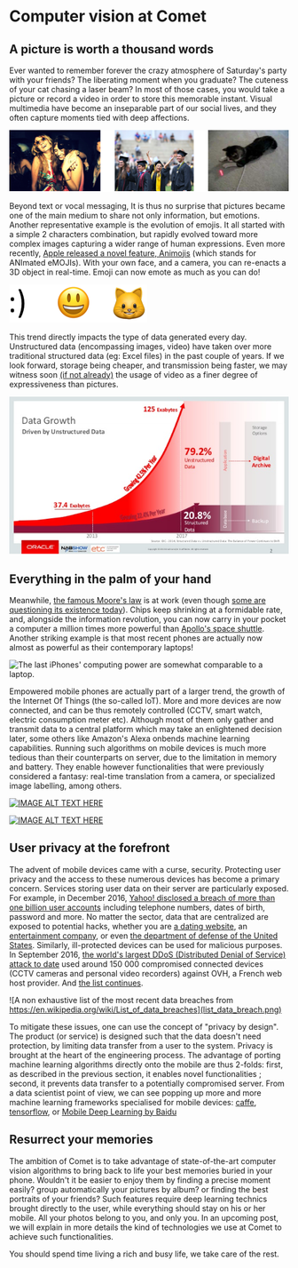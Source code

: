 # Computer vision at Comet
## A picture is worth a thousand words
Ever wanted to remember forever the crazy atmosphere of Saturday's party with your friends? The liberating moment when you graduate? The cuteness of your cat chasing a laser beam? In most of those cases, you would take a picture or record a video in order to store this memorable instant. Visual multimedia have become an inseparable part of our social lives, and they often capture moments tied with deep affections. 

![feeling](feeling.png)

Beyond text or vocal messaging, It is thus no surprise that pictures became one of the main medium to share not only information, but emotions. Another representative example is the evolution of emojis. It all started with a simple 2 characters combination, but rapidly evolved toward more complex images capturing a wider range of human expressions. Even more recently, [Apple released a novel feature, Animojis](https://www.apple.com/newsroom/2017/09/the-future-is-here-iphone-x/) (which stands for ANImated eMOJIs). With your own face, and a camera, you can re-enacts a 3D object in real-time. Emoji can now emote as much as you can do!

![Evolution of emoji](emoji_evolution.png)


This trend directly impacts the type of data generated every day. Unstructured data (encompassing images, video) have taken over more traditional structured data (eg: Excel files) in the past couple of years. If we look forward, storage being cheaper, and transmission being faster, we may witness soon [(if not already)](https://giphy.com/) the usage of video as a finer degree of expressiveness than pictures. 

![unstructured_data text](unstructured_data.jpg)

## Everything in the palm of your hand
Meanwhile, [the famous Moore's law](https://en.wikipedia.org/wiki/Moore%27s_law) is at work (even though [some are questioning its existence today](http://www.economist.com/node/21693710/sites/all/modules/custom/ec_essay)). Chips keep shrinking at a formidable rate, and, alongside the information revolution, you can now carry in your pocket a computer a million times more powerful than [Apollo's space shuttle](https://en.wikipedia.org/wiki/Apollo_Guidance_Computer). Another striking example is that most recent phones are actually now almost as powerful as their contemporary laptops!

![The last iPhones' computing power are somewhat comparable to a laptop.
](a11_benchmark.jpg)

Empowered mobile phones are actually part of a larger trend, the growth of the Internet Of Things (the so-called IoT). More and more devices are now connected, and can be thus remotely controlled (CCTV, smart watch, electric consumption meter etc). Although most of them only gather and transmit data to a central platform which may take an enlightened decision later, some others like Amazon's Alexa onbends machine learning capabilities. Running such algorithms on mobile devices is much more tedious than their counterparts on server, due to the limitation in memory and battery. They enable however functionalities that were previously considered a fantasy: real-time translation from a camera, or specialized image labelling, among others. 

[![IMAGE ALT TEXT HERE](https://img.youtube.com/vi/06olHmcJjS0/0.jpg)](https://www.youtube.com/watch?v=06olHmcJjS0)

[![IMAGE ALT TEXT HERE](https://img.youtube.com/vi/neB1S0UPJFw/0.jpg)](https://www.youtube.com/watch?v=neB1S0UPJFw)


## User privacy at the forefront
The advent of mobile devices came with a curse, security. Protecting user privacy and the access to these numerous devices has become a primary concern. Services storing user data on their server are particularly exposed. For example, in December 2016, [Yahoo! disclosed a breach of more than one billion user accounts](https://en.wikipedia.org/wiki/Yahoo!_data_breaches) including telephone numbers, dates of birth, password and more. No matter the sector, data that are centralized are exposed to potential hacks, whether you are [a dating website](https://en.wikipedia.org/wiki/Ashley_Madison_data_breach), an [entertainment company](https://en.wikipedia.org/wiki/Sony_Pictures_hack), or even [the department of defense of the United States](https://en.wikipedia.org/wiki/Iraq_War_documents_leak). Similarly, ill-protected devices can be used for malicious purposes. In September 2016, [the world's largest DDoS (Distributed Denial of Service) attack to date](https://www.ovh.com/us/news/articles/a2367.the-ddos-that-didnt-break-the-camels-vac) used around 150 000 compromised connected devices (CCTV cameras and personal video recorders) against OVH, a French web host provider. And [the list continues](https://en.wikipedia.org/wiki/List_of_cyberattacks).

![A non exhaustive list of the most recent data breaches from https://en.wikipedia.org/wiki/List_of_data_breaches](list_data_breach.png)

To mitigate these issues, one can use the concept of "privacy by design". The product (or service) is designed such that the data doesn't need protection, by limiting data transfer from a user to the system. Privacy is brought at the heart of the engineering process. The advantage of porting machine learning algorithms directly onto the mobile are thus 2-folds: first, as described in the previous section, it enables novel functionalities ; second, it prevents data transfer to a potentially compromised server. From a data scientist point of view, we can see popping up more and more machine learning frameworks specialised for mobile devices: [caffe](https://github.com/solrex/caffe-mobile), [tensorflow](https://github.com/tensorflow/tensorflow/tree/master/tensorflow/examples/android), or [Mobile Deep Learning by Baidu](https://github.com/baidu/mobile-deep-learning)

## Resurrect your memories
The ambition of Comet is to take advantage of state-of-the-art computer vision algorithms to bring back to life your best memories buried in your phone. Wouldn't it be easier to enjoy them by finding a precise moment easily? group automatically your pictures by album? or finding the best portraits of your friends? Such features require deep learning technics brought directly to the user, while everything should stay on his or her mobile. All your photos belong to you, and only you. In an upcoming post, we will explain in more details the kind of technologies we use at Comet to achieve such functionalities. 


You should spend time living a rich and busy life, we take care of the rest.
